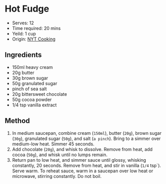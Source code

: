 # Hot Fudge
* Serves: 12
* Time required: 20 mins
* Yeild: 1 cup
* Origin: [NYT Cooking](https://cooking.nytimes.com/recipes/6094-hot-fudge-sauce)

## Ingredients
* 150ml heavy cream
* 20g butter
* 30g brown sugar
* 50g granulated sugar
* pinch of sea salt
* 20g bittersweet chocolate
* 50g cocoa powder
* 1/4 tsp vanilla extract

## Method
1. In medium saucepan, combine cream (`150ml`), butter (`20g`), brown sugar (`30g`), granulated sugar (`50g`), and salt (`a pinch`). Bring to a simmer over medium-low heat. Simmer 45 seconds.
1. Add chocolate (`20g`), and whisk to dissolve. Remove from heat, add cocoa (`50g`), and whisk until no lumps remain.
1. Return pan to low heat, and simmer sauce until glossy, whisking constantly, 20 seconds. Remove from heat, and stir in vanilla (`1/4` tsp`). Serve warm. To reheat sauce, warm in a saucepan over low heat or microwave, stirring constantly. Do not boil.
